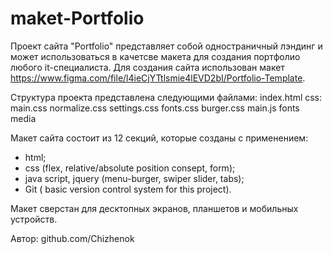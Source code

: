# maket-Portfolio
Проект сайта "Portfolio" представляет собой одностраничный лэндинг и может использоваться в качетсве макета для создания портфолио любого it-специалиста.
Для создания сайта использован макет https://www.figma.com/file/l4ieCjYTtlsmie4lEVD2bI/Portfolio-Template.

Структура проекта представлена следующими файлами:
index.html
css:
   main.css
   normalize.css
   settings.css
   fonts.css
   burger.css
 main.js
 fonts
 media
 
Макет сайта состоит из 12 секций, которые созданы с применением:
- html;
- css (flex, relative/absolute position consept, form);
- java script, jquery (menu-burger, swiper slider, tabs);
- Git ( basic version control system for this project).

Макет сверстан для десктопных экранов, планшетов и мобильных устройств.

Автор: github.com/Chizhenok
